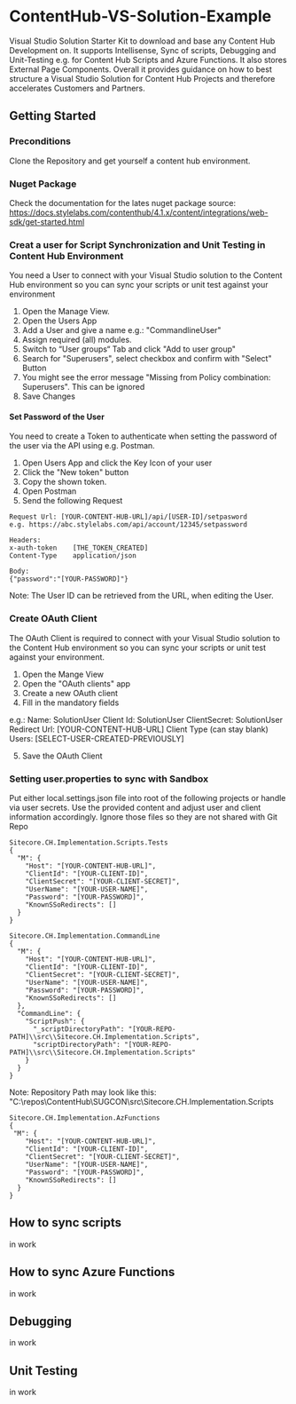# ContentHub-VS-Solution-Example
Visual Studio Solution Starter Kit to download and base any Content Hub Development on. It supports Intellisense, Sync of scripts, Debugging and Unit-Testing e.g. for Content Hub Scripts and Azure Functions. It also stores External Page Components. Overall it provides guidance on how to best structure a Visual Studio Solution for Content Hub Projects and therefore accelerates Customers and Partners.

## Getting Started

### Preconditions
Clone the Repository and get yourself a content hub environment.

### Nuget Package
Check the documentation for the lates nuget package source: https://docs.stylelabs.com/contenthub/4.1.x/content/integrations/web-sdk/get-started.html

### Creat a user for Script Synchronization and Unit Testing in Content Hub Environment
You need a User to connect with your Visual Studio solution to the Content Hub environment so you can sync your scripts or unit test against your environment
1. Open the Manage View.
2. Open the Users App
3. Add a User and give a name e.g.: "CommandlineUser"
4. Assign required (all) modules.
5. Switch to “User groups“ Tab and click "Add to user group"
6. Search for "Superusers", select  checkbox and confirm with "Select" Button
7. You might see the error message "Missing from Policy combination: Superusers". This can be ignored
8. Save Changes

#### Set Password of the User
You need to create a Token to authenticate when setting the password of the user via the API using e.g. Postman. 
1. Open Users App and click the Key Icon of  your user
2. Click the "New token" button
3. Copy the shown token.
4. Open Postman
5. Send the following Request
```
Request Url: [YOUR-CONTENT-HUB-URL]/api/[USER-ID]/setpasword
e.g. https://abc.stylelabs.com/api/account/12345/setpassword

Headers: 
x-auth-token 	[THE_TOKEN_CREATED]
Content-Type	application/json

Body:
{"password":"[YOUR-PASSWORD]"}
```
Note: The User ID can be retrieved from the URL, when editing the User.

### Create OAuth Client
The OAuth Client is required to connect with your Visual Studio solution to the Content Hub environment so you can sync your scripts or unit test against your environment.
1. Open the Mange View
2. Open the "OAuth clients" app
3. Create a new OAuth client
4. Fill in the mandatory fields

e.g.:
Name: SolutionUser
Client Id: SolutionUser
ClientSecret: SolutionUser
Redirect Url: [YOUR-CONTENT-HUB-URL]
Client Type (can stay blank)
Users: [SELECT-USER-CREATED-PREVIOUSLY]

5. Save the OAuth Client

### Setting user.properties to sync with Sandbox
Put either local.settings.json file into root of the following projects or handle via user secrets. Use the provided content and adjust user and client information accordingly. Ignore those files so they are not shared with Git Repo
```
Sitecore.CH.Implementation.Scripts.Tests
{
  "M": {
    "Host": "[YOUR-CONTENT-HUB-URL]",
    "ClientId": "[YOUR-CLIENT-ID]",
    "ClientSecret": "[YOUR-CLIENT-SECRET]",
    "UserName": "[YOUR-USER-NAME]",
    "Password": "[YOUR-PASSWORD]",
    "KnownSSoRedirects": []
  }
}
```
```
Sitecore.CH.Implementation.CommandLine
{
  "M": {
    "Host": "[YOUR-CONTENT-HUB-URL]",
    "ClientId": "[YOUR-CLIENT-ID]",
    "ClientSecret": "[YOUR-CLIENT-SECRET]",
    "UserName": "[YOUR-USER-NAME]",
    "Password": "[YOUR-PASSWORD]",
    "KnownSSoRedirects": []
  },
  "CommandLine": {
    "ScriptPush": {
      "_scriptDirectoryPath": "[YOUR-REPO-PATH]\\src\\Sitecore.CH.Implementation.Scripts",
      "scriptDirectoryPath": "[YOUR-REPO-PATH]\\src\\Sitecore.CH.Implementation.Scripts"
    }
  }
}
```
Note: Repository Path may look like this: "C:\\repos\\ContentHub\\SUGCON\\src\\Sitecore.CH.Implementation.Scripts

```
Sitecore.CH.Implementation.AzFunctions
{
 "M": {
    "Host": "[YOUR-CONTENT-HUB-URL]",
    "ClientId": "[YOUR-CLIENT-ID]",
    "ClientSecret": "[YOUR-CLIENT-SECRET]",
    "UserName": "[YOUR-USER-NAME]",
    "Password": "[YOUR-PASSWORD]",
    "KnownSSoRedirects": []
  }
}
```


## How to sync scripts
in work


## How to sync Azure Functions
in work

## Debugging
in work

## Unit Testing
in work
